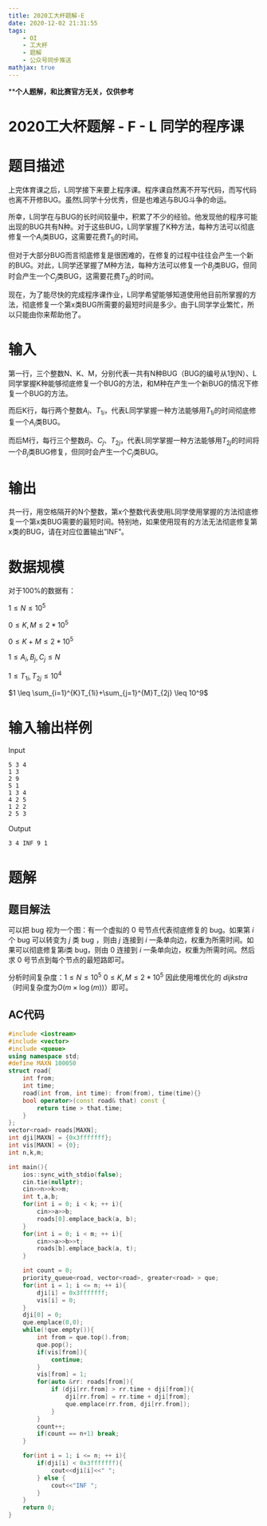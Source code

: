 ```yaml
---
title: 2020工大杯题解-E
date: 2020-12-02 21:31:55
tags:
	- OI 
	- 工大杯
	- 题解
	- 公众号同步推送
mathjax: true
---
```


****个人题解，和比赛官方无关，仅供参考**

# 2020工大杯题解 - F - L 同学的程序课

# 题目描述

上完体育课之后，L同学接下来要上程序课。程序课自然离不开写代码，而写代码也离不开修BUG。虽然L同学十分优秀，但是也难逃与BUG斗争的命运。

所幸，L同学在与BUG的长时间较量中，积累了不少的经验。他发现他的程序可能出现的BUG共有N种。对于这些BUG，L同学掌握了K种方法，每种方法可以彻底修复一个$A_i$类BUG，这需要花费$T_{1i}$的时间。

但对于大部分BUG而言彻底修复是很困难的，在修复的过程中往往会产生一个新的BUG。对此，L同学还掌握了M种方法，每种方法可以修复一个$B_j$类BUG，但同时会产生一个$C_j$类BUG，这需要花费$T_{2j}$的时间。

现在，为了能尽快的完成程序课作业，L同学希望能够知道使用他目前所掌握的方法，彻底修复一个第x类BUG所需要的最短时间是多少。由于L同学学业繁忙，所以只能由你来帮助他了。

# 输入

第一行，三个整数N、K、M，分别代表一共有N种BUG（BUG的编号从1到N）、L同学掌握K种能够彻底修复一个BUG的方法，和M种在产生一个新BUG的情况下修复一个BUG的方法。

而后K行，每行两个整数$A_i$、$T_{1i}$，代表L同学掌握一种方法能够用$T_{1i}$的时间彻底修复一个$A_i$类BUG。

而后M行，每行三个整数$B_j$、$C_j$、$T_{2j}$，代表L同学掌握一种方法能够用$T_{2j}$的时间将一个$B_j$类BUG修复，但同时会产生一个$C_j$类BUG。

# 输出

共一行，用空格隔开的N个整数，第x个整数代表使用L同学使用掌握的方法彻底修复一个第x类BUG需要的最短时间。特别地，如果使用现有的方法无法彻底修复第x类的BUG，请在对应位置输出”INF”。

# 数据规模

对于100%的数据有：

$1 \leq N \leq 10^5$

$0 \leq K,M \leq 2*10^5$

$0 \leq K+M \leq 2*10^5$

$1 \leq A_i,B_j,C_j \leq N$

$1 \leq T_{1i},T_{2j} \leq 10^4$

$1 \leq \sum_{i=1}^{K}T_{1i}+\sum_{j=1}^{M}T_{2j} \leq 10^9$

# 输入输出样例

Input

```
5 3 4
1 3
2 9
5 1
1 3 4
4 2 5
1 2 2
2 5 3
```

Output

```
3 4 INF 9 1 
```

# 题解

## 题目解法

可以把 bug 视为一个图：有一个虚拟的 0 号节点代表彻底修复的 bug。如果第 $i$ 个 bug 可以转变为 $j$ 类 bug ，则由 $j$ 连接到 $i$ 一条单向边，权重为所需时间。如果可以彻底修复第$i$类 bug，则由 $0$ 连接到 $i$ 一条单向边，权重为所需时间。然后求 $0$ 号节点到每个节点的最短路即可。

分析时间复杂度：$1 \leq N \leq 10^5$ $0 \leq K,M \leq 2*10^5$ 因此使用堆优化的 $dijkstra$ （时间复杂度为$O\left(m \times \log\left(m\right)\right)$）即可。

## AC代码

```cpp
#include <iostream>
#include <vector>
#include <queue>
using namespace std;
#define MAXN 100050
struct road{
    int from;
    int time;
    road(int from, int time): from(from), time(time){}
    bool operator>(const road& that) const {
        return time > that.time;
    }
};
vector<road> roads[MAXN];
int dji[MAXN] = {0x3fffffff};
int vis[MAXN] = {0};
int n,k,m;

int main(){
    ios::sync_with_stdio(false);
    cin.tie(nullptr);
    cin>>n>>k>>m;
    int t,a,b;
    for(int i = 0; i < k; ++ i){
        cin>>a>>b;
        roads[0].emplace_back(a, b);
    }
    for(int i = 0; i < m; ++ i){
        cin>>a>>b>>t;
        roads[b].emplace_back(a, t);
    }

    int count = 0;
    priority_queue<road, vector<road>, greater<road> > que;
    for(int i = 1; i <= n; ++ i){
        dji[i] = 0x3fffffff;
        vis[i] = 0;
    }
    dji[0] = 0;
    que.emplace(0,0);
    while(!que.empty()){
        int from = que.top().from;
        que.pop();
        if(vis[from]){
            continue;
        }
        vis[from] = 1;
        for(auto &rr: roads[from]){
            if (dji[rr.from] > rr.time + dji[from]){
                dji[rr.from] = rr.time + dji[from];
                que.emplace(rr.from, dji[rr.from]);
            }
        }
        count++;
        if(count == n+1) break;
    }

    for(int i = 1; i <= n; ++ i){
        if(dji[i] < 0x3fffffff){
            cout<<dji[i]<<" ";
        } else {
            cout<<"INF ";
        }
    }
    return 0;
}
```